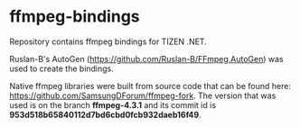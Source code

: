 # ffmpeg-bindings

Repository contains ffmpeg bindings for TIZEN .NET.

Ruslan-B's AutoGen (https://github.com/Ruslan-B/FFmpeg.AutoGen) was used to create the bindings.

Native ffmpeg libraries were built from source code that can be found here: https://github.com/SamsungDForum/ffmpeg-fork. The version that was used is on the branch **ffmpeg-4.3.1** and its commit id is **953d518b65840112d7bd6cbd0fcb932daeb16f49**.

